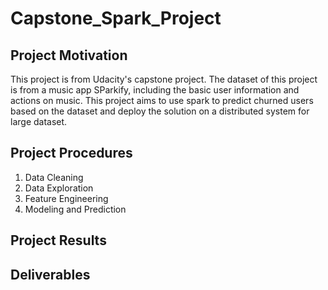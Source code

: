 # Capstone_Spark_Project

## Project Motivation

This project is from Udacity's capstone project. The dataset of this project is from a music app SParkify, including the basic 
user information and actions on music.  This project aims to use spark to predict churned users based on the dataset and deploy the solution on a distributed system for large dataset.

## Project Procedures

1. Data Cleaning
2. Data Exploration
3. Feature Engineering
4. Modeling and Prediction

## Project Results

## Deliverables

